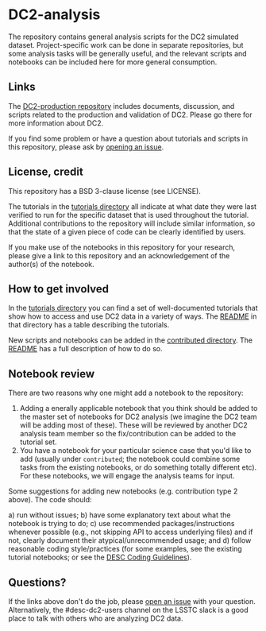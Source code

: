 # DC2-analysis

The repository contains general analysis scripts for the DC2 simulated dataset.  Project-specific work can be done in separate repositories, but some analysis tasks will be generally useful, and the relevant scripts and notebooks can be included here for more general consumption.

## Links

The [DC2-production repository](https://github.com/LSSTDESC/DC2-production) includes documents, discussion, and scripts related to the production and validation of DC2.  Please go there for more information about DC2.

If you find some problem or have a question about tutorials and scripts in this repository, please ask by [opening an issue](https://github.com/LSSTDESC/DC2-analysis/issues).

## License, credit

This repository has a BSD 3-clause license (see LICENSE).

The tutorials in the [tutorials directory](https://github.com/LSSTDESC/DC2-analysis/tree/master/tutorials) all indicate at what date they were last verified to run for the specific dataset that is used throughout the tutorial.  Additional contributions to the repository will include similar information, so that the state of a given piece of code can be clearly identified by users.

If you make use of the notebooks in this repository for your research, please give a link to this repository and an acknowledgement of the author(s) of the notebook.

## How to get involved

In the [tutorials directory](https://github.com/LSSTDESC/DC2-analysis/tree/master/tutorials) you can find a set of well-documented tutorials that show how to access and use DC2 data in a variety of ways.  The [README](https://github.com/LSSTDESC/DC2-analysis/tree/master/tutorials/README.rst) in that directory has a table describing the tutorials.

New scripts and notebooks can be added in the [contributed directory](https://github.com/LSSTDESC/DC2-analysis/tree/master/contributed).  The [README](https://github.com/LSSTDESC/DC2-analysis/tree/master/contributed/README.md) has a full description of how to do so.

## Notebook review

There are two reasons why one might add a notebook to the repository:

1) Adding a enerally applicable notebook that you think should be added to the master set of notebooks for DC2 analysis (we imagine the DC2 team will be adding most of these). These will be reviewed by another DC2 analysis team member so the fix/contribution can be added to the tutorial set.
2) You have a notebook for your particular science case that you'd like to add (usually under `contributed`; the notebook could combine some tasks from the existing notebooks, or do something totally different etc). For these notebooks, we will engage the analysis teams for input.

Some suggestions for adding new notebooks (e.g. contribution type 2 above). The code should:

a) run without issues; 
b) have some explanatory text about what the notebook is trying to do; 
c) use recommended packages/instructions whenever possible (e.g., not skipping API to access underlying files) and if not, clearly document their atypical/unrecommended usage; and
d) follow reasonable coding style/practices (for some examples, see the existing tutorial notebooks; or see the [DESC Coding Guidelines](https://docs.google.com/document/d/1v54bVQI2NejK2UqACDnGXj1t6IGFgY3Uc1R7iV2uLpY/edit?usp=sharing)).


## Questions?

If the links above don't do the job, please [open an issue](https://github.com/LSSTDESC/DC2-analysis/issues) with your question.  Alternatively, the #desc-dc2-users channel on the LSSTC slack is a good place to talk with others who are analyzing DC2 data.
